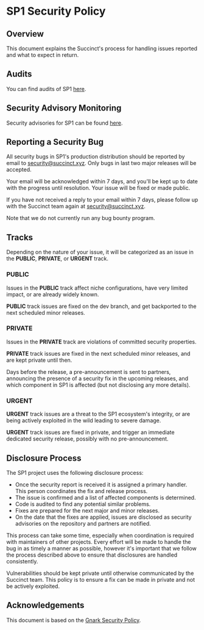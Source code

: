 # SP1 Security Policy

## Overview

This document explains the Succinct's process for handling issues reported and what to expect in return.

## Audits

You can find audits of SP1 [here](https://github.com/succinctlabs/sp1/tree/dev/audits).

## Security Advisory Monitoring

Security advisories for SP1 can be found [here](https://github.com/succinctlabs/sp1/security).

## Reporting a Security Bug

All security bugs in SP1's production distribution should be reported by email to security@succinct.xyz. Only bugs in last two major releases will be accepted.

Your email will be acknowledged within 7 days, and you'll be kept up to date with the progress until resolution. Your issue will be fixed or made public.

If you have not received a reply to your email within 7 days, please follow up with the Succinct team again at security@succinct.xyz. 

Note that we do not currently run any bug bounty program.

## Tracks

Depending on the nature of your issue, it will be categorized as an issue in the **PUBLIC**, **PRIVATE**, or **URGENT** track.

### PUBLIC

Issues in the **PUBLIC** track affect niche configurations, have very limited impact, or are already widely known.

**PUBLIC** track issues are fixed on the dev branch, and get backported to the next scheduled minor releases.

### PRIVATE

Issues in the **PRIVATE** track are violations of committed security properties.

**PRIVATE** track issues are fixed in the next scheduled minor releases, and are kept private until then.

Days before the release, a pre-announcement is sent to partners, announcing the presence of a security fix in the upcoming releases, and which component in SP1 is affected (but not disclosing any more details).

### URGENT

**URGENT** track issues are a threat to the SP1 ecosystem's integrity, or are being actively exploited in the wild leading to severe damage.

**URGENT** track issues are fixed in private, and trigger an immediate dedicated security release, possibly with no pre-announcement.

## Disclosure Process

The SP1 project uses the following disclosure process:

* Once the security report is received it is assigned a primary handler. This person coordinates the fix and release process.
* The issue is confirmed and a list of affected components is determined.
* Code is audited to find any potential similar problems.
* Fixes are prepared for the next major and minor releases.
* On the date that the fixes are applied, issues are disclosed as security advisories on the repository and partners are notified.

This process can take some time, especially when coordination is required with maintainers of other projects. Every effort will be made to handle the bug in as timely a manner as possible, however it's important that we follow the process described above to ensure that disclosures are handled consistently.

Vulnerabilities should be kept private until otherwise communicated by the Succinct team. This policy is to ensure a fix can be made in private and not be actively exploited.

## Acknowledgements

This document is based on the [Gnark Security Policy](https://github.com/Consensys/gnark/blob/master/SECURITY.md).